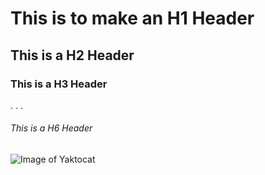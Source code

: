# This is to make an H1 Header
## This is a H2 Header 
### This is a H3 Header
.
.
.
###### This is a H6 Header

![Image of Yaktocat](https://octodex.github.com/images/yaktocat.png)
